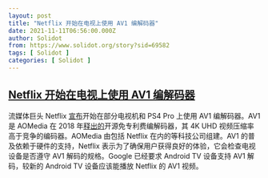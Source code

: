 ```yaml
---
layout: post
title: "Netflix 开始在电视上使用 AV1 编解码器"
date: 2021-11-11T06:56:00.000Z
author: Solidot
from: https://www.solidot.org/story?sid=69582
tags: [ Solidot ]
categories: [ Solidot ]
---
```

<!--1636613760000-->
[Netflix 开始在电视上使用 AV1 编解码器](https://www.solidot.org/story?sid=69582)
------

<div>
流媒体巨头 Netflix <a href="https://netflixtechblog.com/bringing-av1-streaming-to-netflix-members-tvs-b7fc88e42320" target="_blank">宣布</a>开始在部分电视机和 PS4 Pro 上使用 AV1 编解码器。AV1 是 AOMedia 在 2018 年<a href="https://www.solidot.org/story?sid=55974">释出的</a>开源免专利费编解码器，其 4K UHD 视频压缩率高于竞争的编码器。AOMedia 由包括 Netflix 在内的等科技公司组建。AV1 的普及依赖于硬件的支持，Netflix 表示为了确保用户获得良好的体验，它会检查电视设备是否遵守 AV1 解码的规格。Google 已经要求 Android TV 设备支持 AV1 解码，较新的 Android TV 设备应该能播放 Netflix 的 AV1 视频。
</div>
